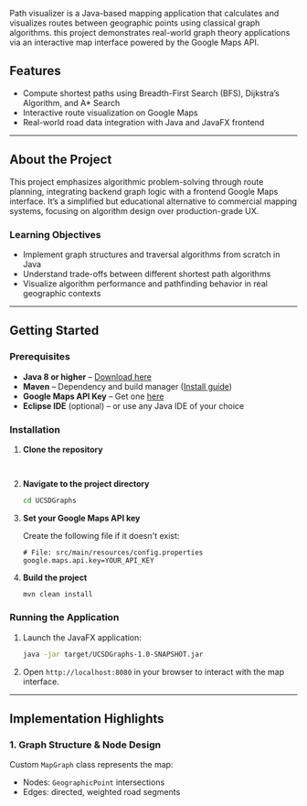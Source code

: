 Path visualizer is a Java-based mapping application that calculates and visualizes routes between geographic points using classical graph algorithms. this project demonstrates real-world graph theory applications via an interactive map interface powered by the Google Maps API.

## Features

- Compute shortest paths using Breadth-First Search (BFS), Dijkstra’s Algorithm, and A* Search
- Interactive route visualization on Google Maps
- Real-world road data integration with Java and JavaFX frontend

---

## About the Project

This project emphasizes algorithmic problem-solving through route planning, integrating backend graph logic with a frontend Google Maps interface. It’s a simplified but educational alternative to commercial mapping systems, focusing on algorithm design over production-grade UX.

### Learning Objectives

- Implement graph structures and traversal algorithms from scratch in Java
- Understand trade-offs between different shortest path algorithms
- Visualize algorithm performance and pathfinding behavior in real geographic contexts

---

## Getting Started

### Prerequisites

- **Java 8 or higher** – [Download here](https://www.oracle.com/java/technologies/javase-downloads.html)
- **Maven** – Dependency and build manager ([Install guide](https://maven.apache.org/install.html))
- **Google Maps API Key** – Get one [here](https://developers.google.com/maps/documentation/javascript/get-api-key)
- **Eclipse IDE** (optional) – or use any Java IDE of your choice

### Installation

1. **Clone the repository**
   ```bash
  
   ```

2. **Navigate to the project directory**
   ```bash
   cd UCSDGraphs
   ```

3. **Set your Google Maps API key**

   Create the following file if it doesn't exist:
   ```properties
   # File: src/main/resources/config.properties
   google.maps.api.key=YOUR_API_KEY
   ```

4. **Build the project**
   ```bash
   mvn clean install
   ```

### Running the Application

1. Launch the JavaFX application:
   ```bash
   java -jar target/UCSDGraphs-1.0-SNAPSHOT.jar
   ```

2. Open `http://localhost:8080` in your browser to interact with the map interface.

---

## Implementation Highlights

### 1. **Graph Structure & Node Design**

Custom `MapGraph` class represents the map:
- Nodes: `GeographicPoint` intersections
- Edges: directed, weighted road segments